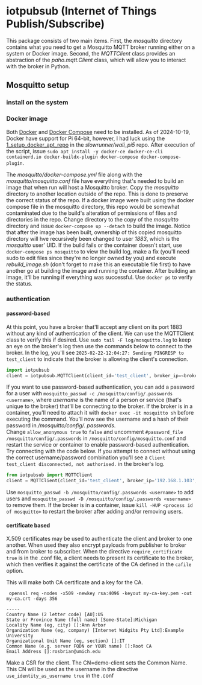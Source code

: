 # iotpubsub (Internet of Things Publish/Subscribe)

This package consists of two main items.  First, the *mosquitto* directory contains what you need to get a Mosquitto MQTT broker running either on a system or Docker image.  Second, the *MQTTClient* class provides an abstraction of the *paho.mqtt.Client* class, which will allow you to interact with the broker in Python.

## Mosquitto setup

### install on the system



### Docker image

Both [Docker](https://docs.docker.com/engine/install/) and [Docker Compose](https://docs.docker.com/compose/install/) need to be installed.  As of 2024-10-19, Docker have support for Pi 64-bit, however, I had luck using the [1_setup_docker_apt_repo](https://github.c/blob/main/configs/docker/1_setup_docker_apt_repo.sh) in the *slowrunner/wali_pi5* repo.  After execution of the script, issue `sudo apt install -y docker-ce docker-ce-cli containerd.io docker-buildx-plugin docker-compose docker-compose-plugin`.

The *mosquitto/docker-compose.yml* file along with the *mosquitto/mosquitto.conf* file have everything that's needed to build an image that when run will host a Mosquitto broker.  Copy the *mosquitto* directory to another location outside of the repo.  This is done to preserve the correct status of the repo.  If a docker image were built using the docker compose file in the mosquitto directory, this repo would be somewhat contaminated due to the build's alteration of permissions of files and directories in the repo.  Change directory to the copy of the *mosquitto* directory and issue 
`docker-compose up --detach` to build the image.  Notice that after the image has been built, ownership of this copied mosquitto directory will hve recursively been changed to user *1883*, which is the *mosquitto* user' UID.  If the build fails or the container doesn't start, use `docker-compose ps mosquitto` to view the build log, make a fix (you'll need sudo 
to edit files since they're no longer owned by you) and execute *rebuild_image.sh* (don't forget to make this an executable file first) to have another go at building the image and running the container.  After building an image, it'll be running if everything was successful.  Use `docker ps` to verify the status.

### authentication

#### password-based

At this point, you have a broker that'll accept any client on its port 1883 without any kind of authentication of the client.  We can use the MQTTClient class to verify this if desired.  Use `sudo tail -F log/mosquitto.log` to keep an eye on the broker's log then use the commands below to connect to the broker.  In the log, you'll see `2025-02-22-12:04:27: Sending PINGRESP to test_client` to indicate that the broker is allowing the client's connection.
```python
import iotpubsub
client = iotpubsub.MQTTClient(client_id='test_client', broker_ip=<broker IP address>, broker_port=1883)
```

If you want to use password-based authentication, you can add a password for a user with `mosquitto_passwd -c /mosquitto/config/.passwords <username>`, where *username* is the name of a person or service (that's unique to the broker) that'll be connecting to the broker.  If the broker is in a container, you'll need to attach it with `docker exec -it mosquitto sh` before executing the command.  You'll now see the username and a hash of their password in */mosquitto/config/. passwords*.  
Change `allow_anonymous true` to `false` and uncomment `#password_file /mosquitto/config/.passwords` in `/mosquitto/config/mosquitto.conf` and restart the service or container to enable password-based authentication.  Try connecting with the code below.  If you attempt to connect without using the correct username/password combination you'll see a `Client test_client disconnected, not authorised.` in the broker's log.
```python
from iotpubsub import MQTTClient
client = MQTTClient(client_id='test_client', broker_ip='192.168.1.103', broker_port=1883, username=<username>, password=<password>)
```
Use `mosquitto_passwd -b /mosquitto/config/.passwords <username>` to add users and `mosquitto_passwd -D /mosquitto/config/.passwords <username>` to remove them.  If the broker is in a container, issue `kill -HUP <process id of mosquitto>` to restart the broker after adding and/or removing users.

#### certificate based

X.509 certificates may be used to authenticate the client and broker to one another.  When used they also encrypt payloads from publisher to broker and from broker to subscriber.  When the directive `require_certificate true` is in the .conf file, a client needs to present its certificate to the broker, which then verifies it against the certificate of the CA defined in the `cafile` option.

This will make both CA certificate and a key for the CA.
```shell
 openssl req -nodes -x509 -newkey rsa:4096 -keyout my-ca-key.pem -out my-ca.crt -days 356

-----
Country Name (2 letter code) [AU]:US
State or Province Name (full name) [Some-State]:Michigan
Locality Name (eg, city) []:Ann Arbor
Organization Name (eg, company) [Internet Widgits Pty Ltd]:Example University
Organizational Unit Name (eg, section) []:IT
Common Name (e.g. server FQDN or YOUR name) []:Root CA
Email Address []:rosbrian@umich.edu
```

Make a CSR for the client.  The CN=demo-client sets the Common Name.  This CN will be used as the username in the directive `use_identity_as_username true` in the .conf
